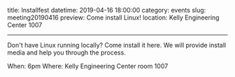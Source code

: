 title: Installfest
datetime: 2019-04-16 18:00:00
category: events
slug: meeting20190416
preview: Come install Linux!
location: Kelly Engineering Center 1007

---

Don't have Linux running locally? Come install it here. We will provide install media and help you through the process.

When: 6pm
Where: Kelly Engineering Center room 1007

